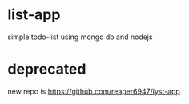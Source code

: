 # list-app
simple todo-list using mongo db and nodejs
# deprecated 
new repo is https://github.com/reaper6947/lyst-app

